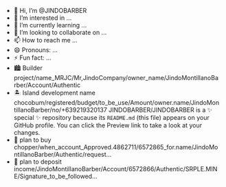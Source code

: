 - 👋 Hi, I’m @JINDOBARBER
- 👀 I’m interested in ...
- 🌱 I’m currently learning ...
- 💞️ I’m looking to collaborate on ...
- 📫 How to reach me ...
- 😄 Pronouns: ...
- ⚡ Fun fact: ...
- 🏙️ Builder project/name_MRJC/Mr,JindoCompany/owner_name/JindoMontillanoBarber/Account/Authentic
- 🏝️ Island development name chocobum/registered/budget/to_be_use/Amount/owner.name/JindoMontillanoBarber/no/+639219320137
JINDOBARBER/JINDOBARBER is a ✨ special ✨ repository because its `README.md` (this file) appears on your GitHub profile.
You can click the Preview link to take a look at your changes.
- 🚁 plan to buy chopper/when_account_Approved.4862711/6572865_for.name/JindoMontillanoBarber/Authentic/request...
- 🏦 plan to deposit income/JindoMontillanoBarber/Account/6572866/Authentic/SRPLE.MINE/Signature_to_be_followed...
